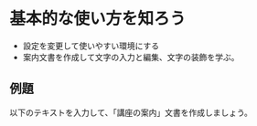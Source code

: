 # 基本的な使い方を知ろう


- 設定を変更して使いやすい環境にする
- 案内文書を作成して文字の入力と編集、文字の装飾を学ぶ。


## 例題

以下のテキストを入力して、「講座の案内」文書を作成しましょう。



